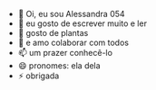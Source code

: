 - 👋 Oi, eu sou Alessandra 054
- 👀 eu gosto de escrever muito e ler
- 🌱 gosto de plantas
- 💞️ e amo colaborar com todos
- 📫 um prazer conhecê-lo 
- 😄 pronomes: ela dela
- ⚡ obrigada 

<!---
Alessandra054/Alessandra054 is a ✨ special ✨ repository because its `README.md` (this file) appears on your GitHub profile.
You can click the Preview link to take a look at your changes.
--->
